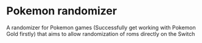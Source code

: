 # Pokemon randomizer
A randomizer for Pokemon games (Successfully get working with Pokemon Gold firstly) that aims to allow randomization of roms directly on the Switch
